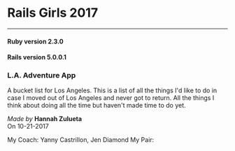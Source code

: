 # Rails Girls 2017
  
  ---
  
#### Ruby version 2.3.0
#### Rails version 5.0.0.1

### L.A. Adventure App
  
  A bucket list for Los Angeles. This is a list of all the things I'd like to do in case I moved out of Los Angeles and never got to return. All the things I think about doing all the time but haven't made time to do yet.
  
  *Made by* **Hannah Zulueta**  
  On 10-21-2017  
  
  My Coach: Yanny Castrillon, Jen Diamond
  My Pair: 